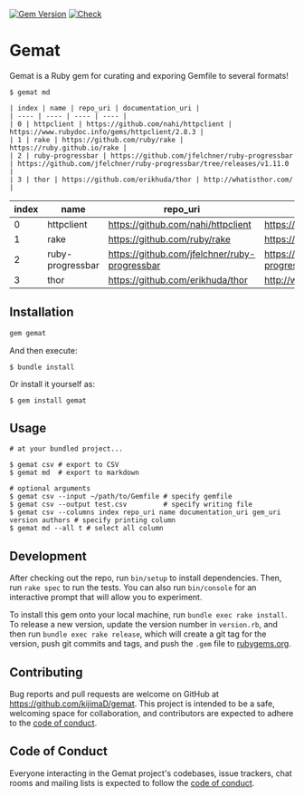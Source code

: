 [![Gem Version](https://badge.fury.io/rb/gemat.svg)](https://badge.fury.io/rb/gemat)
[![Check](https://github.com/kijimaD/gemat/actions/workflows/ruby.yml/badge.svg)](https://github.com/kijimaD/gemat/actions/workflows/ruby.yml)

# Gemat

Gemat is a Ruby gem for curating and exporing Gemfile to several formats!

```shell
$ gemat md

| index | name | repo_uri | documentation_uri |
| ---- | ---- | ---- | ---- |
| 0 | httpclient | https://github.com/nahi/httpclient | https://www.rubydoc.info/gems/httpclient/2.8.3 |
| 1 | rake | https://github.com/ruby/rake | https://ruby.github.io/rake |
| 2 | ruby-progressbar | https://github.com/jfelchner/ruby-progressbar | https://github.com/jfelchner/ruby-progressbar/tree/releases/v1.11.0 |
| 3 | thor | https://github.com/erikhuda/thor | http://whatisthor.com/ |
```

| index | name | repo_uri | documentation_uri |
| ---- | ---- | ---- | ---- |
| 0 | httpclient | https://github.com/nahi/httpclient | https://www.rubydoc.info/gems/httpclient/2.8.3 |
| 1 | rake | https://github.com/ruby/rake | https://ruby.github.io/rake |
| 2 | ruby-progressbar | https://github.com/jfelchner/ruby-progressbar | https://github.com/jfelchner/ruby-progressbar/tree/releases/v1.11.0 |
| 3 | thor | https://github.com/erikhuda/thor | http://whatisthor.com/ |

## Installation

```ruby
gem gemat
```

And then execute:

    $ bundle install

Or install it yourself as:

    $ gem install gemat

## Usage

```shell
# at your bundled project...

$ gemat csv # export to CSV
$ gemat md  # export to markdown

# optional arguments
$ gemat csv --input ~/path/to/Gemfile # specify gemfile
$ gemat csv --output test.csv         # specify writing file
$ gemat csv --columns index repo_uri name documentation_uri gem_uri version authors # specify printing column
$ gemat md --all t # select all column
```

## Development

After checking out the repo, run `bin/setup` to install dependencies. Then, run `rake spec` to run the tests. You can also run `bin/console` for an interactive prompt that will allow you to experiment.

To install this gem onto your local machine, run `bundle exec rake install`. To release a new version, update the version number in `version.rb`, and then run `bundle exec rake release`, which will create a git tag for the version, push git commits and tags, and push the `.gem` file to [rubygems.org](https://rubygems.org).

## Contributing

Bug reports and pull requests are welcome on GitHub at https://github.com/kijimaD/gemat. This project is intended to be a safe, welcoming space for collaboration, and contributors are expected to adhere to the [code of conduct](https://github.com/kijimaD/gemat/blob/master/CODE_OF_CONDUCT.md).

## Code of Conduct

Everyone interacting in the Gemat project's codebases, issue trackers, chat rooms and mailing lists is expected to follow the [code of conduct](https://github.com/kijimaD/gemat/blob/master/CODE_OF_CONDUCT.md).
